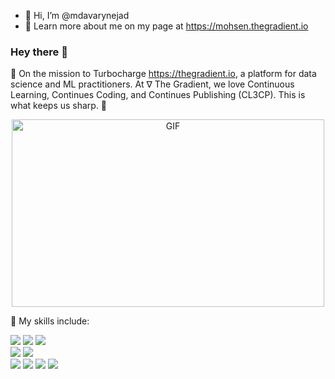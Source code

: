 - 👋 Hi, I’m @mdavarynejad
- 👀 Learn more about me on my page at https://mohsen.thegradient.io

### Hey there 👋

🚀 On the mission to Turbocharge https://thegradient.io, a platform for data science and ML practitioners. At ∇ The Gradient, we love Continuous Learning, Continues Coding, and Continues Publishing (CL3CP). This is what keeps us sharp. 🚀

<p align="center">
<img align="center" alt="GIF" src="https://raw.githubusercontent.com/mdavarynejad/mdavarynejad/main/assets/coding-freak.gif" width="500" height="300" />
</p>


💬 My skills include:
<p>
  <img src="https://img.shields.io/badge/Python-3776AB?style=for-the-badge&logo=python&logoColor=white" />  
  <img src="https://img.shields.io/badge/R-276DC3?style=for-the-badge&logo=r&logoColor=white"/>
  <img src="https://img.shields.io/badge/Java-ED8B00?style=for-the-badge&logo=java&logoColor=white"/><br/>
  <img src="https://img.shields.io/badge/MySQL-005C84?style=for-the-badge&logo=mysql&logoColor=white"/>
  <img src="https://img.shields.io/badge/PostgreSQL-316192?style=for-the-badge&logo=postgresql&logoColor=white"/><br/>
  <img src="https://img.shields.io/badge/Pandas-2C2D72?style=for-the-badge&logo=pandas&logoColor=white"/>
  <img src="https://img.shields.io/badge/Numpy-777BB4?style=for-the-badge&logo=numpy&logoColor=white"/>
  <img src="https://img.shields.io/badge/scikit_learn-F7931E?style=for-the-badge&logo=scikit-learn&logoColor=white"/>
  <img src="https://img.shields.io/badge/PyTorch-EE4C2C?style=for-the-badge&logo=PyTorch&logoColor=white"/>
</p>
